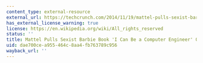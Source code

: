 ```yaml
---
content_type: external-resource
external_url: https://techcrunch.com/2014/11/19/mattel-pulls-sexist-barbie-book-i-can-be-a-computer-engineer-off-amazon/
has_external_license_warning: true
license: https://en.wikipedia.org/wiki/All_rights_reserved
status: ''
title: Mattel Pulls Sexist Barbie Book 'I Can Be a Computer Engineer' Off Amazon
uid: dae700ce-a955-464c-8aa4-fb763789c956
wayback_url: ''
---
```

